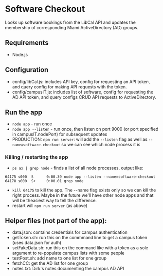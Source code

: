 # Software Checkout

Looks up software bookings from the LibCal API and updates the membership of corresponding Miami ActiveDirectory (AD) groups.

## Requirements

* Node.js 

## Configuration

* config/libCal.js: includes API key, config for requesting an API token, and query config for making API requests with the token.
* config/campusIT.js: includes list of software, config for requesting the AD API token, and query configs CRUD API requests to ActiveDirectory.

## Run the app

* `node app` - run once
* `node app --listen` - run once, then listen on port 9000 (or port specified in campusIT.nodePort) for subsequent updates
* PRODUCTION: `npm run server`: will add the `--listen` flag as well as `--name=software-checkout` so we can see which node process it is

### Killing / restarting the app

* `ps ax | grep node` - finds a list of all node processes, output like:
```
64175 s000  S      0:00.39 node app --listen --name=software-checkout
64178 s000  S+     0:00.01 grep node
```
* `kill 64175` to kill the app. The --name flag exists only so we can kill the right process. Maybe in the future we'll have other node apps and that will be theasiest way to tell the difference.
* restart will `npm run server` (as above)

## Helper files (not part of the app): 

* data.json: contains credentials for campus authentication
* getToken.sh: run this on the commmand line to get a campus token (uses data.json for auth)
* setFakeData.sh: run this on the command like with a token as a sole argument to re-populate campus lists with some people
* testPost.sh: add name to one list for one group
* fetchCC: get the AD list for one group
* notes.txt: Dirk's notes documenting the campus AD API

